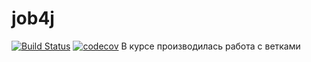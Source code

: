 # job4j
[![Build Status](https://travis-ci.org/mgbardakov/job4j.svg?branch=master)](https://travis-ci.org/mgbardakov/job4j)
[![codecov](https://codecov.io/gh/mgbardakov/job4j/branch/master/graph/badge.svg)](https://codecov.io/gh/mgbardakov/job4j)
В курсе производилась работа с ветками